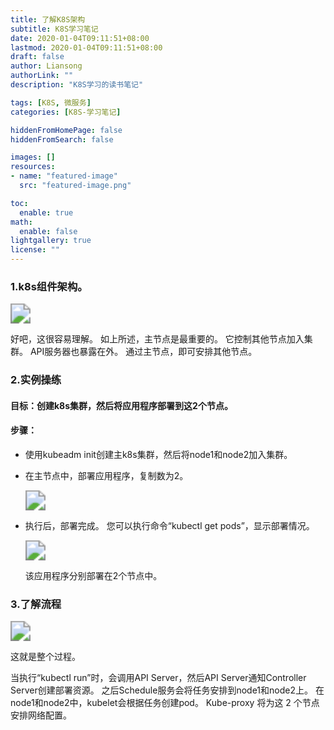 ```yaml
---
title: 了解K8S架构
subtitle: K8S学习笔记
date: 2020-01-04T09:11:51+08:00
lastmod: 2020-01-04T09:11:51+08:00
draft: false
author: Liansong
authorLink: ""
description: "K8S学习的读书笔记"

tags: [K8S, 微服务]
categories: [K8S-学习笔记]

hiddenFromHomePage: false
hiddenFromSearch: false

images: []
resources:
- name: "featured-image"
  src: "featured-image.png"

toc:
  enable: true
math:
  enable: false
lightgallery: true
license: ""
---
```


### 1.k8s组件架构。

<img src="https://cdn.jsdelivr.net/gh/yeliansong/github-blog-PIC/blog-images00831rSTgy1gd2v5xofmoj31iv0u0n7a.jpg" style="zoom:200%;" />

好吧，这很容易理解。 如上所述，主节点是最重要的。 它控制其他节点加入集群。 API服务器也暴露在外。 通过主节点，即可安排其他节点。

### 2.实例操练

#### 目标：创建k8s集群，然后将应用程序部署到这2个节点。

#### 步骤：

- 使用kubeadm init创建主k8s集群，然后将node1和node2加入集群。

- 在主节点中，部署应用程序，复制数为2。

   <img src="https://cdn.jsdelivr.net/gh/yeliansong/github-blog-PIC/blog-images00831rSTgy1gd2wbfwqq3j31fe0460u9.jpg" style="zoom:200%;" />

- 执行后，部署完成。 您可以执行命令“kubectl get pods”，显示部署情况。

   <img src="https://cdn.jsdelivr.net/gh/yeliansong/github-blog-PIC/blog-images00831rSTgy1gd2wc6ysd1j321c044q4u.jpg" style="zoom:200%;" />

   该应用程序分别部署在2个节点中。

### 3.了解流程

<img src="https://cdn.jsdelivr.net/gh/yeliansong/github-blog-PIC/blog-images00831rSTgy1gd2vq6vm42j313s0u01co.jpg" style="zoom:200%;" />

这就是整个过程。

当执行“kubectl run”时，会调用API Server，然后API Server通知Controller Server创建部署资源。 之后Schedule服务会将任务安排到node1和node2上。 在node1和node2中，kubelet会根据任务创建pod。 Kube-proxy 将为这 2 个节点安排网络配置。